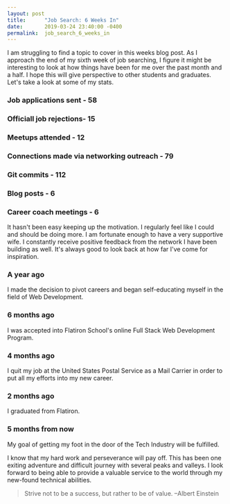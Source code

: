 ```yaml
---
layout: post
title:      "Job Search: 6 Weeks In"
date:       2019-03-24 23:40:00 -0400
permalink:  job_search_6_weeks_in
---
```



I am struggling to find a topic to cover in this weeks blog post. As I approach the end of my sixth week of job searching, I figure it might be interesting to look at how things have been for me over the past month and a half. I hope this will give perspective to other students and graduates. Let's take a look at some of my stats.
### **Job applications sent - 58**
### **Officiall job rejections- 15**
### **Meetups attended - 12**
### **Connections made via networking outreach - 79**
### **Git commits - 112**
### **Blog posts - 6**
### **Career coach meetings - 6**

It hasn't been easy keeping up the motivation. I regularly feel like I could and should be doing more. I am fortunate enough to have a very supportive wife. I constantly receive positive feedback from the network I have been building as well. It's always good to look back at how far I've come for inspiration.
### A year ago

I made the decision to pivot careers and began self-educating myself in the field of Web Development. 
### 6 months ago

I was accepted into Flatiron School's online Full Stack Web Development Program.
### 4 months ago

I quit my job at the United States Postal Service as a Mail Carrier in order to put all my efforts into my new career.
### 2 months ago

I graduated from Flatiron.
### 5 months from now

My goal of getting my foot in the door of the Tech Industry will be fulfilled.

I know that my hard work and perseverance will pay off. This has been one exiting adventure and difficult journey with several peaks and valleys. I look forward to being able to provide a valuable service to the world through my new-found technical abilities.

>  Strive not to be a success, but rather to be of value. –Albert Einstein
